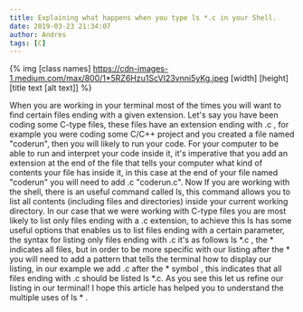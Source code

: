 ```yaml
---
title: Explaining what happens when you type ls *.c in your Shell.
date: 2019-03-23 21:34:07
author: Andres
tags: [C]
---
```


{% img [class names] https://cdn-images-1.medium.com/max/800/1*5RZ6Hzu1ScVI23vnni5yKg.jpeg [width] [height] [title text [alt text]] %}

When you are working in your terminal most of the times you will want to find certain files ending with a given extension.
Let's say you have been coding some C-type files, these files have an extension ending with .c , for example you were coding some C/C++ project and you created a file named "coderun", then you will likely to run your code. For your computer to be able to run and interpret your code inside it, it's imperative that you add an extension at the end of the file that tells your computer what kind of contents your file has inside it, in this case at the end of your file named "coderun" you will need to add .c "coderun.c".
Now If you are working with the shell, there is an useful command called ls, this command allows you to list all contents (including files and directories) inside your current working directory.
In our case that we were working with C-type files you are most likely to list only files ending with a .c extension, to achieve this ls has some useful options that enables us to list files ending with a certain parameter, the syntax for listing only files ending with .c it's as follows ls *.c , the * indicates all files, but in order to be more specific with our listing after the * you will need to add a pattern that tells the terminal how to display our listing, in our example we add .c after the * symbol , this indicates that all files ending with .c should be listed ls *.c.
As you see this let us refine our listing in our terminal!
I hope this article has helped you to understand the multiple uses of ls * .
